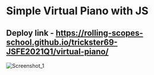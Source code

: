 # Simple Virtual Piano with JS 
## Deploy link - https://rolling-scopes-school.github.io/trickster69-JSFE2021Q1/virtual-piano/

![Screenshot_1](https://user-images.githubusercontent.com/56273311/136698254-c1f61a21-5a6e-4e90-8eed-5e9c7c97f137.png)
